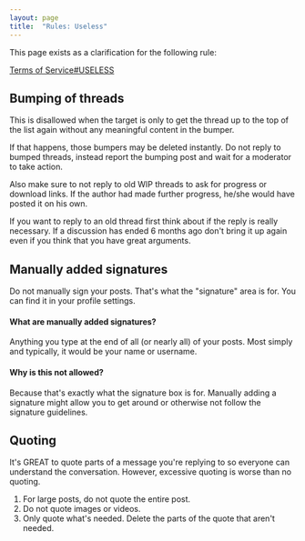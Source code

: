 ```yaml
---
layout: page
title:  "Rules: Useless"
---
```


This page exists as a clarification for the following rule:

[Terms of Service#USELESS](/rules/terms-of-service/#useless)

## Bumping of threads

This is disallowed when the target is only to get the thread up to the top of the list again without any meaningful content in the bumper.  

If that happens, those bumpers may be deleted instantly. Do not reply to bumped threads, instead report the bumping post and wait for a moderator to take action.

Also make sure to not reply to old WIP threads to ask for progress or download links. If the author had made further progress, he/she would have posted it on his own.

If you want to reply to an old thread first think about if the reply is really necessary. If a discussion has ended 6 months ago don't bring it up again even if you think that you have great arguments.

## Manually added signatures

Do not manually sign your posts. That's what the "signature" area is for. You can find it in your profile settings.

#### What are manually added signatures?

Anything you type at the end of all (or nearly all) of your posts. Most simply and typically, it would be your name or username.

#### Why is this not allowed?

Because that's exactly what the signature box is for. Manually adding a signature might allow you to get around or otherwise not follow the signature guidelines.

## Quoting

It's GREAT to quote parts of a message you're replying to so everyone can understand the conversation. However, excessive quoting is worse than no quoting.

1. For large posts, do not quote the entire post.
2. Do not quote images or videos.
3. Only quote what's needed. Delete the parts of the quote that aren't needed.
